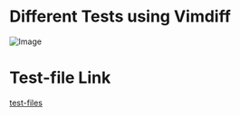 # Different Tests using Vimdiff
![Image]()

# Test-file Link
[test-files](https://github.com/nidhidhamnani/markdown-parser/tree/main/test-files)